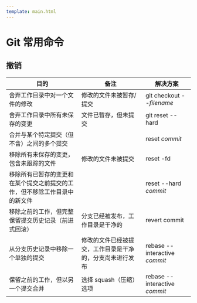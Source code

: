 ```yaml
---
template: main.html
---
```

# Git 常用命令

## 撤销

| 目的                                                                       | 备注                                                     | 解决方案                      |
| -------------------------------------------------------------------------- | -------------------------------------------------------- | ----------------------------- |
| 舍弃工作目录中对一个文件的修改                                             | 修改的文件未被暂存/提交                                  | git checkout --_filename_     |
| 舍弃工作目录中所有未保存的变更                                             | 文件已暂存，但未提交                                     | git reset --hard              |
| 合并与某个特定提交（但不含）之间的多个提交                                 |                                                          | reset _commit_                |
| 移除所有未保存的变更，包含未跟踪的文件                                     | 修改的文件未被提交                                       | reset -fd                     |
| 移除所有已暂存的变更和在某个提交之前提交的工作，但不移除工作目录中的新文件 |                                                          | reset --hard _commit_         |
| 移除之前的工作，但完整保留提交历史记录（前进式回滚）                       | 分支已经被发布，工作目录是干净的                         | revert commit                 |
| 从分支历史记录中移除一个单独的提交                                         | 修改的文件已经被提交，工作目录是干净的，分支尚未进行发布 | rebase --interactive _commit_ |
| 保留之前的工作，但以另一个提交合并                                         | 选择 squash（压缩）选项                                  | rebase --interactive _commit_ |
